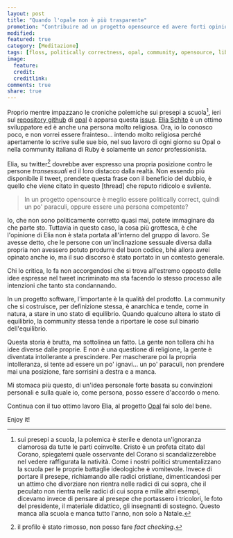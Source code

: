 ```yaml
---
layout: post
title: "Quando l'opale non è più trasparente"
promotion: "Contribuire ad un progetto opensource ed avere forti opinioni personali: possibile conciliare le due cose?"
modified: 
featured: true
category: [Meditazione]
tags: [floss, politically correctness, opal, community, opensource, libertà di parola]
image:
  feature:
  credit:
  creditlink:
comments: true
share: true
---
```


Proprio mentre impazzano le croniche polemiche sui presepi a scuola[^1], ieri
sul [repository github](#) di [opal](#) è apparsa questa [issue](#). [Elia
Schito](#) è un ottimo sviluppatore ed è anche una persona molto religiosa.
Ora, io lo conosco poco, e non vorrei essere frainteso... intendo molto
religiosa perché apertamente lo scrive sulle sue bio, nel suo lavoro di ogni
giorno su Opal o nella community italiana di Ruby è solamente un _senor_
professionista.

Elia, su twitter[^2] dovrebbe aver espresso una propria posizione contro le
persone _transessuali_ ed il loro distacco dalla realtà. Non essendo più
disponibile il tweet, prendete questa frase con il beneficio del dubbio, è
quello che viene citato in questo [thread] che reputo ridicolo e svilente.

> In un progetto opensource è meglio essere politically correct, quindi un po'
> paraculi, oppure essere una persona competente?

Io, che non sono politicamente corretto quasi mai, potete immaginare da che
parte sto. Tuttavia in questo caso, la cosa più grottesca, è che l'opinione di
Elia non è stata portata all'interno del gruppo di lavoro. Se avesse detto, che
le persone con un'inclinazione sessuale diversa dalla propria non avessero
potuto produrre del buon codice, bhé allora avrei opinato anche io, ma il suo
discorso è stato portato in un contesto generale.

Chi lo critica, lo fa non accorgendosi che si trova all'estremo opposto delle
idee espresse nel tweet incriminato ma sta facendo lo stesso processo alle
intenzioni che tanto sta condannando.

In un progetto software, l'importante è la qualità del prodotto. La community
che si costruisce, per definizione stessa, è anarchica e tende, come in natura,
a stare in uno stato di equilibrio. Quando qualcuno altera lo stato di
equilibrio, la community stessa tende a riportare le cose sul binario
dell'equilibrio.

Questa storia è brutta, ma sottolinea un fatto. La gente non tollera chi ha
idee diverse dalle proprie. E non è una questione di religione, la gente è
diventata intollerante a prescindere. Per mascherare poi la propria
intolleranza, si tente ad essere un po' ignavi... un po' paraculi, non prendere
mai una posizione, fare sorrisini a destra e a manca.

Mi stomaca più questo, di un'idea personale forte basata su convinzioni
personali e sulla quale io, come persona, posso essere d'accordo o meno.

Continua con il tuo ottimo lavoro Elia, al progetto [Opal](#) fai solo del
bene.

Enjoy it!

[^1]: sui presepi a scuola, la polemica è sterile e denota un'ignoranza
      clamorosa da tutte le parti coinvolte. Cristo è un profeta citato dal Corano,
      spiegatemi quale osservante del Corano si scandalizzerebbe nel vedere
      raffigurata la natività. Come i nostri politici strumentalizzano la scuola per
      le proprie battaglie ideologiche è vomitevole. Invece di portare il presepe,
      richiamando alle radici cristiane, dimenticandosi per un attimo che divorziare
      non rientra nelle radici di cui sopra, che il peculato non rientra nelle radici
      di cui sopra e mille altri esempi, dicevamo invece di pensare al presepe che
      portassero i tricolori, le foto del presidente, il materiale didattico, gli
      insegnanti di sostegno. Questo manca alla scuola e manca tutto l'anno, non solo
      a Natale.
[^2]: il profilo è stato rimosso, non posso fare _fact checking_.
